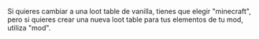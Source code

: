 Si quieres cambiar a una loot table de vanilla, tienes que elegir "minecraft",
pero si quieres crear una nueva loot table para tus elementos de tu mod, utiliza "mod".